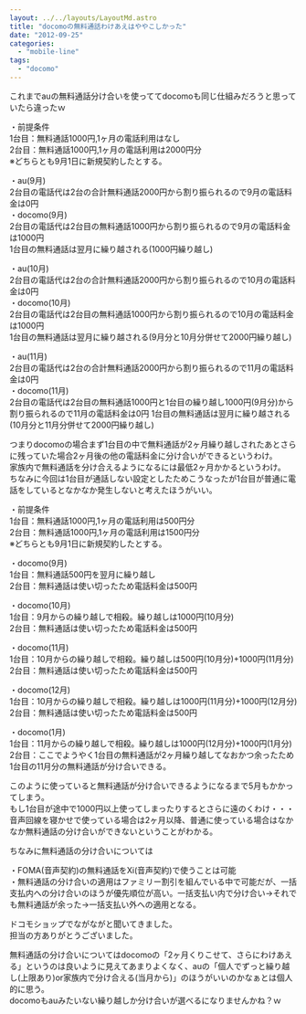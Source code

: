 ```yaml
---
layout: ../../layouts/LayoutMd.astro
title: "docomoの無料通話わけあえはややこしかった"
date: "2012-09-25"
categories: 
  - "mobile-line"
tags: 
  - "docomo"
---
```


これまでauの無料通話分け合いを使っててdocomoも同じ仕組みだろうと思っていたら違ったｗ

・前提条件  
1台目：無料通話1000円,1ヶ月の電話利用はなし  
2台目：無料通話1000円,1ヶ月の電話利用は2000円分  
※どちらとも9月1日に新規契約したとする。

・au(9月)  
2台目の電話代は2台の合計無料通話2000円から割り振られるので9月の電話料金は0円  
・docomo(9月)  
2台目の電話代は2台目の無料通話1000円から割り振られるので9月の電話料金は1000円  
1台目の無料通話は翌月に繰り越される(1000円繰り越し)

・au(10月)  
2台目の電話代は2台の合計無料通話2000円から割り振られるので10月の電話料金は0円  
・docomo(10月)  
2台目の電話代は2台目の無料通話1000円から割り振られるので10月の電話料金は1000円  
1台目の無料通話は翌月に繰り越される(9月分と10月分併せて2000円繰り越し)

・au(11月)  
2台目の電話代は2台の合計無料通話2000円から割り振られるので11月の電話料金は0円  
・docomo(11月)  
2台目の電話代は2台目の無料通話1000円と1台目の繰り越し1000円(9月分)から割り振られるので11月の電話料金は0円 1台目の無料通話は翌月に繰り越される(10月分と11月分併せて2000円繰り越し)

つまりdocomoの場合まず1台目の中で無料通話が2ヶ月繰り越しされたあとさらに残っていた場合2ヶ月後の他の電話料金に分け合いができるというわけ。  
家族内で無料通話を分け合えるようになるには最低2ヶ月かかるというわけ。  
ちなみに今回は1台目が通話しない設定としたためこうなったが1台目が普通に電話をしているとなかなか発生しないと考えたほうがいい。

・前提条件  
1台目：無料通話1000円,1ヶ月の電話利用は500円分  
2台目：無料通話1000円,1ヶ月の電話利用は1500円分  
※どちらとも9月1日に新規契約したとする。

・docomo(9月)  
1台目：無料通話500円を翌月に繰り越し  
2台目：無料通話は使い切ったため電話料金は500円

・docomo(10月)  
1台目：9月からの繰り越しで相殺。繰り越しは1000円(10月分)  
2台目：無料通話は使い切ったため電話料金は500円

・docomo(11月)  
1台目：10月からの繰り越しで相殺。繰り越しは500円(10月分)+1000円(11月分)  
2台目：無料通話は使い切ったため電話料金は500円

・docomo(12月)  
1台目：10月からの繰り越しで相殺。繰り越しは1000円(11月分)+1000円(12月分)  
2台目：無料通話は使い切ったため電話料金は500円

・docomo(1月)  
1台目：11月からの繰り越しで相殺。繰り越しは1000円(12月分)+1000円(1月分)  
2台目：ここでようやく1台目の無料通話が2ヶ月繰り越してなおかつ余ったため1台目の11月分の無料通話が分け合いできる。

このように使っていると無料通話が分け合いできるようになるまで5月もかかってしまう。  
もし1台目が途中で1000円以上使ってしまったりするとさらに遠のくわけ・・・  
音声回線を寝かせで使っている場合は2ヶ月以降、普通に使っている場合はなかなか無料通話の分け合いができないということがわかる。

ちなみに無料通話の分け合いについては

・FOMA(音声契約)の無料通話をXi(音声契約)で使うことは可能  
・無料通話の分け合いの適用はファミリー割引を組んでいる中で可能だが、一括支払内への分け合いのほうが優先順位が高い。一括支払い内で分け合い→それでも無料通話が余った→一括支払い外への適用となる。

ドコモショップでながながと聞いてきました。  
担当の方ありがとうございました。

無料通話の分け合いについてはdocomoの「2ヶ月くりこせて、さらにわけあえる」というのは良いように見えてあまりよくなく、auの「個人でずっと繰り越し(上限あり)or家族内で分け合える(当月から)」のほうがいいのかなぁとは個人的に思う。  
docomoもauみたいない繰り越しか分け合いが選べるになりませんかね？ｗ
